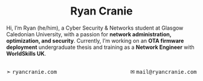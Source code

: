 <h1 align="center">Ryan Cranie</h1>
<p align="left">
  Hi, I’m Ryan (he/him), a Cyber Security & Networks student at Glasgow Caledonian University, with a passion for <strong>network administration, optimization, and security</strong>. Currently, I’m working on an <strong>OTA firmware deployment</strong> undergraduate thesis and training as a <strong>Network Engineer</strong> with <strong>WorldSkills UK</strong>.
</p>
<br>
<div style="display: flex; justify-content: space-between; align-items: center; width: 100%;">
  <div>
    ➣ <a href="https://www.ryancranie.com" target="_blank" style="text-decoration: none; font-family: monospace;">ryancranie.com</a>
  </div>
  <div>
    ✉ <a href="mailto:mail@ryancranie.com" style="text-decoration: none; font-family: monospace;">mail@ryancranie.com</a>
  </div>
</div>
